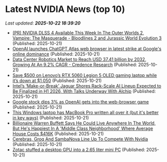 # Latest NVIDIA News (top 10)
_Last updated: **2025-10-22 18:39:20**_

- [(PR) NVIDIA DLSS 4 Available This Week In The Outer Worlds 2, Vampire: The Masquerade - Bloodlines 2 and Jurassic World Evolution 3](https://www.techpowerup.com/342106/nvidia-dlss-4-available-this-week-in-the-outer-worlds-2-vampire-the-masquerade-bloodlines-2-and-jurassic-world-evolution-3) (Published: 2025-10-21)
- [OpenAI launches ChatGPT Atlas web browser in latest strike at Google's online dominance](https://finance.yahoo.com/news/openai-launches-chatgpt-atlas-web-browser-in-latest-strike-at-googles-online-dominance-183549431.html) (Published: 2025-10-21)
- [Data Center Robotics Market to Reach USD 37.41 billion by 2032, Growing At An 9.2% CAGR - Credence Research](https://www.prnewswire.co.uk/news-releases/data-center-robotics-market-to-reach-usd-37-41-billion-by-2032--growing-at-an-9-2-cagr--credence-research-302590513.html) (Published: 2025-10-21)
- [Save $500 on Lenovo’s RTX 5060 Legion 5 OLED gaming laptop while it’s down at $1,050](http://9to5toys.com/2025/10/21/save-500-on-lenovo-rtx-5060-legion-5-oled-gaming-laptop/) (Published: 2025-10-21)
- [Intel’s ‘Make-or-Break’ Jaguar Shores Rack-Scale AI Lineup Expected to Be Finalized in H1 2026, With Talks Underway With Alchip](https://wccftech.com/intels-jaguar-shores-rack-scale-ai-lineup-expected-to-be-finalized-in-h1-2026/) (Published: 2025-10-21)
- [Google stock dips 3% as OpenAI gets into the web-browser game](https://www.businessinsider.com/chatgpt-atlas-ai-web-browser-openai-google-stock-price-2025-10) (Published: 2025-10-21)
- [This Windows laptop has MacBook Pro written all over it (but it's better in key ways)](https://www.zdnet.com/article/this-windows-laptop-has-macbook-pro-written-all-over-it-but-its-better-in-key-ways/) (Published: 2025-10-21)
- [Billionaire Warren Buffett Says He Could Live Anywhere In The World, But He's Happiest In A 'Middle Class Neighborhood' Where Average House Costs $416K](https://finance.yahoo.com/news/billionaire-warren-buffett-says-could-180128422.html) (Published: 2025-10-21)
- [Cerebras, Groq And SambaNova Line Up To Compete With Nvidia](https://www.forbes.com/sites/karlfreund/2025/10/21/cerebras-groq-and-sambanova-line-up-to-compete-with-nvidia/) (Published: 2025-10-21)
- [Zotac stuffed a desktop GPU into a 2.65 liter mini PC](https://liliputing.com/zotac-stuffed-a-desktop-gpu-into-a-2-65-liter-mini-pc/) (Published: 2025-10-21)
